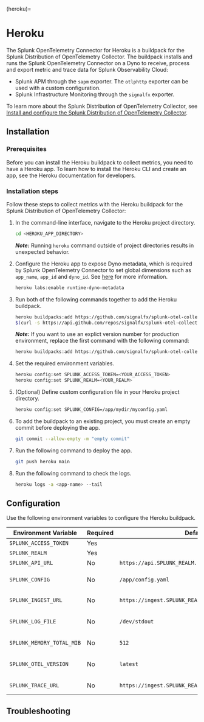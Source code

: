 (heroku)=

# Heroku

<meta name="description" content="Use this Splunk Observability Cloud integration for the Heroku monitor. See benefits, install, configuration, and metrics">

The Splunk OpenTelemetry Connector for Heroku is a buildpack for the Splunk Distribution of OpenTelemetry Collector. The buildpack installs and runs the Splunk OpenTelemetry Connector on a Dyno to receive, process and export metric and trace data for Splunk Observability Cloud:

* Splunk APM through the `sapm` exporter. The `otlphttp` exporter can be used with a custom configuration. 
* Splunk Infrastructure Monitoring through the `signalfx` exporter.

To learn more about the Splunk Distribution of OpenTelemetry Collector, see <a class="external" href="../opentelemetry/opentelemetry.rst" target="_blank">Install and configure the Splunk Distribution of OpenTelemetry Collector</a>.

## Installation

### Prerequisites

Before you can install the Heroku buildpack to collect metrics, you need to have a Heroku app. To learn how to install the Heroku CLI and create an app, see the Heroku documentation for developers.

### Installation steps

Follow these steps to collect metrics with the Heroku buildpack for the Splunk Distribution of OpenTelemetry Collector:

1. In the command-line interface, navigate to the Heroku project directory.

   ``` bash
   cd <HEROKU_APP_DIRECTORY>
   ```
   
   **_Note:_** Running `heroku` command outside of project directories results in unexpected behavior.

2. Configure the Heroku app to expose Dyno metadata, which is required by Splunk OpenTelemetry Connector to set global dimensions such as `app_name`, `app_id` and `dyno_id`. See <a class="external" href="https://devcenter.heroku.com/articles/dyno-metadata" target="_blank">here</a> for more information.
   
   ``` bash
   heroku labs:enable runtime-dyno-metadata
   ```

3. Run both of the following commands together to add the Heroku buildpack.

   ``` bash
   heroku buildpacks:add https://github.com/signalfx/splunk-otel-collector-heroku.git#\
   $(curl -s https://api.github.com/repos/signalfx/splunk-otel-collector-heroku/releases | grep '"tag_name"' | head -n 1 | cut -d'"' -f4)
   ```

   **_Note:_** If you want to use an explict version number for production environment, replace the first command with the following command:
   
   ``` bash
   heroku buildpacks:add https://github.com/signalfx/splunk-otel-collector-heroku.git#<TAG_NAME>
   ```
  
4. Set the required environment variables.
  
   ``` bash
   heroku config:set SPLUNK_ACCESS_TOKEN=<YOUR_ACCESS_TOKEN>
   heroku config:set SPLUNK_REALM=<YOUR_REALM>
   ```

5. (Optional) Define custom configuration file in your Heroku project directory.
   
   ``` bash
   heroku config:set SPLUNK_CONFIG=/app/mydir/myconfig.yaml
   ```

6. To add the buildpack to an existing project, you must create an empty commit before deploying the app.
   
   ``` bash
   git commit --allow-empty -m "empty commit"
   ```
7. Run the following command to deploy the app.

   ``` bash
   git push heroku main
   ```

8. Run the following command to check the logs.

   ``` bash
   heroku logs -a <app-name> --tail
   ```

## Configuration

Use the following environment variables to configure the Heroku buildpack.

| Environment Variable      | Required | Default                                             | Description                                                                                                                |
| ----------------------    | -------- | -------                                             | -------------------------------------------------------------------------                                                  |
| `SPLUNK_ACCESS_TOKEN`     | Yes      |                                                     | Splunk access token. |
| `SPLUNK_REALM`            | Yes      |                                                     | <a class="external" href="https://dev.splunk.com/observability/docs/realms_in_endpoints/" target="_blank">Splunk realm</a>                                            |
| `SPLUNK_API_URL`          | No       | `https://api.SPLUNK_REALM.signalfx.com`             | The Splunk API base URL.                                                                                                   |
| `SPLUNK_CONFIG`           | No       | `/app/config.yaml`                                  | The configuration to use. `/app/.splunk/config.yaml` used if default not found.                                            |
| `SPLUNK_INGEST_URL`       | No       | `https://ingest.SPLUNK_REALM.signalfx.com`          | The Splunk Infrastructure Monitoring base URL.                                                                             |
| `SPLUNK_LOG_FILE`         | No       | `/dev/stdout`                                       | Specify location of agent logs. If not specified, logs will go to stdout.                                                  |
| `SPLUNK_MEMORY_TOTAL_MIB` | No       | `512`                                               | Total available memory to agent.                                                                                           |
| `SPLUNK_OTEL_VERSION`     | No       | `latest`                                            | Version of Splunk OTel Connector to use. Defaults to latest.                                                               |
| `SPLUNK_TRACE_URL`        | No       | `https://ingest.SPLUNK_REALM.signalfx.com/v2/trace` | The Splunk APM base URL.                                                                                                   |

## Troubleshooting

```{include} /_includes/troubleshooting.md
```
